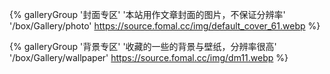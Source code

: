 <!-- 图库 -->
<div class="gallery-group-main">

{% galleryGroup '封面专区' '本站用作文章封面的图片，不保证分辨率' '/box/Gallery/photo' https://source.fomal.cc/img/default_cover_61.webp %}

{% galleryGroup '背景专区' '收藏的一些的背景与壁纸，分辨率很高' '/box/Gallery/wallpaper' https://source.fomal.cc/img/dm11.webp %}
</div>


